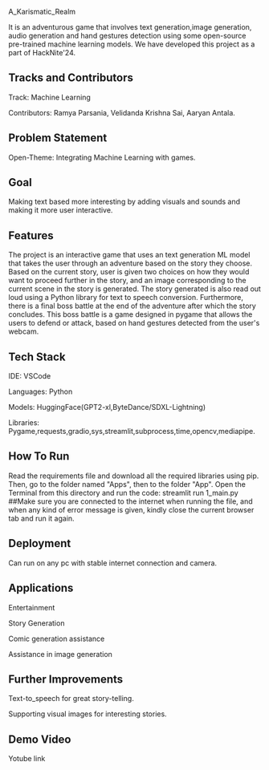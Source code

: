 
A_Karismatic_Realm

It is an adventurous game that involves text generation,image generation, audio generation and hand gestures detection using some open-source pre-trained machine learning models. We have developed this project as a part of HackNite'24.


## Tracks and Contributors
Track: Machine Learning

Contributors: Ramya Parsania, Velidanda Krishna Sai, Aaryan Antala.

## Problem Statement
Open-Theme: Integrating Machine Learning with games.
## Goal
Making text based more interesting by adding visuals and sounds and making it more user interactive.
## Features
The project is an interactive game that uses an text generation ML model that takes the user through an adventure based on the story they choose. Based on the current story, user is given two choices on how they would want to proceed further in the story, and an image corresponding to the current scene in the story is generated.
The story generated is also read out loud using a Python library for text to speech conversion.
Furthermore, there is a final boss battle at the end of the adventure after which the story concludes.
This boss battle is a game designed in pygame that allows the users to defend or attack, based on hand gestures detected from the user's webcam.
## Tech Stack
IDE:
VSCode

Languages: 
Python

Models:
HuggingFace(GPT2-xl,ByteDance/SDXL-Lightning)

Libraries: 
Pygame,requests,gradio,sys,streamlit,subprocess,time,opencv,mediapipe.



## How To Run
Read the requirements file and download all the required libraries using pip.
Then, go to the folder named "Apps", then to the folder "App". Open the Terminal from this directory and run the code:
streamlit run 1_main.py
##Make sure you are connected to the internet when running the file, and when any kind of error message is given, kindly close the current browser tab and run it again.
## Deployment
Can run on any pc with stable internet connection and camera.
## Applications
Entertainment

Story Generation

Comic generation assistance

Assistance in image generation
## Further Improvements
Text-to_speech for great story-telling.

Supporting visual images for interesting stories.
## Demo Video
Yotube link
